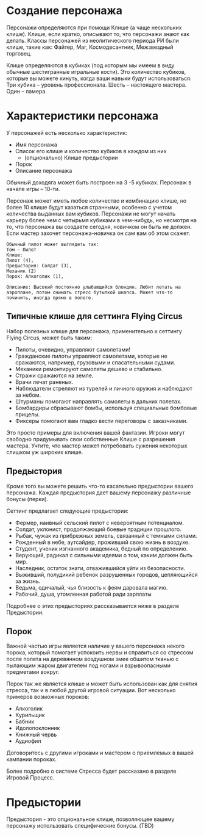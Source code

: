 # Создание персонажа
Персонажи определяются при помощи Клише (а чаще нескольких клише). Клише, если кратко, описывают то, что персонажи знают как делать. Классы персонажей из неолитического периода РИ были клише, такие как: 
Файтер, Маг, Космодесантник, Межзвездный торговец. 

Клише определяются в кубиках (под которым мы имеем в виду обычные шестигранные игральные кости). Это количество кубиков, которые вы можете кинуть, когда ваши навыки будут использоваться. 
Три кубика – уровень профессионала. Шесть – настоящего мастера. Один – ламера.

# Характеристики персонажа
У персонажей есть несколько характеристик:
- Имя персонажа
- Список его клише и количество кубиков в каждом из них
	- (опционально) Клише предыстории
- Порок
- Описание персонажа

Обычный доходяга может быть построен на 3 -5 кубиках. Персонаж в начале игры – 10-ти. 

Персонаж может иметь любое количество и комбинацию клише, но более 10 клише будут казаться странными, особенно с учетом количества выданных вам кубиков. Персонажи не могут начать карьеру более чем с четырьмя кубиками в чем-нибудь, но несмотря на то, что персонажа вы создаете сегодня, новичком он быть не должен. Если мастер захочет персонажа-новичка он сам вам об этом скажет.

~~~
Обычный пилот может выглядеть так:
Том – Пилот
Клише: 
Пилот (4), 
Предыстория: Солдат (3), 
Механик (2)
Порок: Алкоголик (1), 

Описание: Высокий постоянно улыбающийся блондин. Любит летать на аэроплане, потом снимать стресс бутылкой шнапса. Может что-то починить, иногда прямо в полете.
~~~
## Типичные клише для сеттинга Flying Circus
Набор полезных клише для персонажа, применительно к сеттингу Flying Circus, может быть таким:
- Пилоты, очевидно, управляют самолетами!
- Гражданские пилоты управляют самолетами, которые не сражаются, например, грузовыми и спасательными судами.
- Механики ремонтируют самолеты дешево и стабильно.
- Стражи сражаются на земле.
- Врачи лечат раненых.
- Наблюдатели стреляют из турелей и личного оружия и наблюдают за небом.
- Штурманы помогают направлять самолеты в дальних полетах.
- Бомбардиры сбрасывают бомбы, используя специальные бомбовые прицелы.
- Фиксеры помогают вам гладко вести переговоры с заказчиками.

Это просто примеры для включения вашей фантазии. Игроки могут свободно придумывать свои собственные Клише с разрешения мастера. Учтите, что мастер может потребовать сужения некоторых слишком уж широких клише. 
## Предыстория
Кроме того вы можете решить что-то касательно предыстории вашего персонажа. Каждая предыстория дает вашему персонажу различные бонусы (перки). 

Сеттинг предлагает следующие предыстории:
- Фермер, наивный сельский пилот с невероятным потенциалом.
- Солдат, уклонист, продолжающий боевые традиции прошлого.
- Рыбак, чужак из прибрежных земель, связанный с темными силами.
- Рожденный в небе, аутсайдер, проживший свою жизнь в воздухе.
- Студент, ученик изгнанного академика, бедный по определению.
- Верующий, радикал с сильными идеями о том, каким должен быть мир.
- Наследник, остаток знати, отважившийся уйти из безопасности.
- Выживший, полудикий ребенок разрушенных городов, цепляющийся за жизнь.
- Ведьма, одичалый, чья близость к феям даровала магию.
- Рабочий, душа, утомленная работой ради зарплаты

Подробнее о этих предысториях рассказывается ниже в разделе Предыстории. 

## Порок
Важной частью игры является наличие у вашего персонажа некого порока, который помогает успокоить нервы и справиться со стрессом после полета на деревянном воздушном змее обшитом тканью с пылающим жаром двигателем под ногами и взрывоопасными предметами вокруг. 

Порок так же является клише и может быть использован как для снятия стресса, так и в любой другой игровой ситуации. Вот несколько примеров возможных пороков:
- Алкоголик
- Курильщик
- Бабник
- Идолопоклонник
- Книжный червь
- Аудиофил

Договоритесь с другими игроками и мастером о приемлемых в вашей кампании пороках.

Более подробно о системе Стресса будет рассказано в разделе Игровой Процесс.

# Предыстории
Предыстория - это опциональное клише, позволяющее вашему персонажу использовать специфические бонусы.
(TBD)
